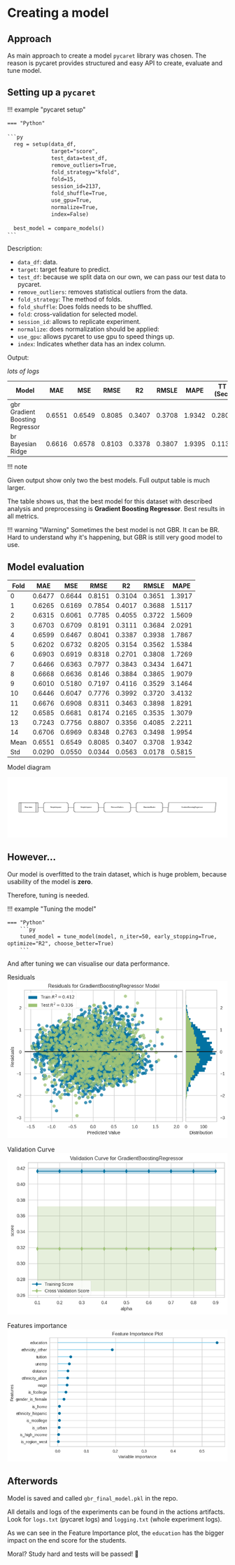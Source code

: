 # Creating a model

## Approach

As main approach to create a model `pycaret` library was chosen.
The reason is pycaret provides structured and easy API to create, evaluate and tune model.

## Setting up a `pycaret`

!!! example "pycaret setup"

    === "Python"
    
    ```py
      reg = setup(data_df,
                  target="score",
                  test_data=test_df,
                  remove_outliers=True,
                  fold_strategy="kfold",
                  fold=15,
                  session_id=2137,
                  fold_shuffle=True,
                  use_gpu=True,
                  normalize=True,
                  index=False)
      
      best_model = compare_models()
    ```

Description:

* `data_df`: data.
* `target`: target feature to predict.
* `test_df`: because we split data on our own, we can pass our test data to pycaret.
* `remove_outliers`: removes statistical outliers from the data.
* `fold_strategy`: The method of folds.
* `fold_shuffle`: Does folds needs to be shuffled.
* `fold`: cross-validation for selected model.
* `session_id`: allows to replicate experiment.
* `normalize`: does normalization should be applied:
* `use_gpu`: allows pycaret to use gpu to speed things up.
* `index`: Indicates whether data has an index column.

Output:

_lots of logs_

| Model                           | MAE    | MSE    | RMSE   | R2     | RMSLE  | MAPE   | TT (Sec) |
|---------------------------------|--------|--------|--------|--------|--------|--------|----------|
| gbr Gradient Boosting Regressor | 0.6551 | 0.6549 | 0.8085 | 0.3407 | 0.3708 | 1.9342 | 0.2800   |
| br Bayesian Ridge               | 0.6616 | 0.6578 | 0.8103 | 0.3378 | 0.3807 | 1.9395 | 0.1133   |

!!! note

Given output show only two the best models. Full output table is much larger.

The table shows us, that the best model for this dataset with described analysis and preprocessing is
**Gradient Boosting Regressor**.
Best results in all metrics.

!!! warning "Warning"
Sometimes the best model is not GBR. It can be BR. Hard to understand why it's happening, but GBR is still very good
model to use.

## Model evaluation

| Fold | MAE    | MSE    | RMSE   | R2     | RMSLE  | MAPE   |
|------|--------|--------|--------|--------|--------|--------|
| 0    | 0.6477 | 0.6644 | 0.8151 | 0.3104 | 0.3651 | 1.3917 |
| 1    | 0.6265 | 0.6169 | 0.7854 | 0.4017 | 0.3688 | 1.5117 |
| 2    | 0.6315 | 0.6061 | 0.7785 | 0.4055 | 0.3722 | 1.5609 |
| 3    | 0.6703 | 0.6709 | 0.8191 | 0.3111 | 0.3684 | 2.0291 |
| 4    | 0.6599 | 0.6467 | 0.8041 | 0.3387 | 0.3938 | 1.7867 |
| 5    | 0.6202 | 0.6732 | 0.8205 | 0.3154 | 0.3562 | 1.5384 |
| 6    | 0.6903 | 0.6919 | 0.8318 | 0.2701 | 0.3808 | 1.7269 |
| 7    | 0.6466 | 0.6363 | 0.7977 | 0.3843 | 0.3434 | 1.6471 |
| 8    | 0.6668 | 0.6636 | 0.8146 | 0.3884 | 0.3865 | 1.9079 |
| 9    | 0.6010 | 0.5180 | 0.7197 | 0.4116 | 0.3529 | 3.1464 |
| 10   | 0.6446 | 0.6047 | 0.7776 | 0.3992 | 0.3720 | 3.4132 |
| 11   | 0.6676 | 0.6908 | 0.8311 | 0.3463 | 0.3898 | 1.8291 |
| 12   | 0.6585 | 0.6681 | 0.8174 | 0.2165 | 0.3535 | 1.3079 |
| 13   | 0.7243 | 0.7756 | 0.8807 | 0.3356 | 0.4085 | 2.2211 |
| 14   | 0.6706 | 0.6969 | 0.8348 | 0.2763 | 0.3498 | 1.9954 |
| Mean | 0.6551 | 0.6549 | 0.8085 | 0.3407 | 0.3708 | 1.9342 |
| Std  | 0.0290 | 0.0550 | 0.0344 | 0.0563 | 0.0178 | 0.5815 |

Model diagram

![Model Diagram](img/evaluation.png)

## However...

Our model is overfitted to the train dataset, which is huge problem, because usability of the model is **zero**.

Therefore, tuning is needed.

!!! example "Tuning the model"

    === "Python"
        ```py
        tuned_model = tune_model(model, n_iter=50, early_stopping=True, optimize="R2", choose_better=True)
        ```

And after tuning we can visualise our data performance.

Residuals
![Residuals](img/Residuals.png)

Validation Curve
![Validation Curve](img/Validation%20Curve.png)

Features importance
![Features importance](img/Feature%20Importance%20(All).png)

## Afterwords

Model is saved and called `gbr_final_model.pkl` in the repo.

All details and logs of the experiments can be found in the actions artifacts. Look for `logs.txt` (pycaret logs) and
`logging.txt` (whole experiment logs).

As we can see in the Feature Importance plot, the `education` has the bigger impact on the end score for the students.

Moral? Study hard and tests will be passed! 🙂
